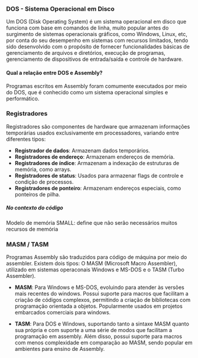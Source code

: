 ### DOS - Sistema Operacional em Disco

Um DOS (Disk Operating System) é um sistema operacional em disco que funciona com base em comandos de linha, muito popular antes do surgimento de sistemas operacionais gráficos, como Windows, Linux, etc, por conta do seu desempenho em sistemas com recursos limitados, tendo sido desenvolvido com o propósito de fornecer funcionalidades básicas de gerenciamento de arquivos e diretórios, execução de programas, gerenciamento de dispositivos de entrada/saída e controle de hardware.

#### Qual a relação entre DOS e Assembly?

Programas escritos em Assembly foram comumente executados por meio do DOS, que é conhecido como um sistema operacional simples e performático.

### Registradores

Registradores são componentes de hardware que armazenam informações temporárias usados exclusivamente em processadores, variando entre diferentes tipos:

- **Registrador de dados**: Armazenam dados temporários.
- **Registradores de endereço**: Armazenam endereços de memória.
- **Registradores de índice**: Armazenam a indexação de estruturas de memória, como arrays.
- **Registradores de status**: Usados para armazenar flags de controle e condição de processos.
- **Registradores de ponteiro**: Armazenam endereços especiais, como ponteiros de pilha.

##### No contexto do código

Modelo de memória SMALL: define que não serão necessários muitos recursos de memória


### MASM / TASM

Programas Assembly são traduzidos para código de máquina por meio do assembler. Existem dois tipos: O MASM (Microsoft Macro Assembler), utilizado em sistemas operaconais Windows e MS-DOS e o TASM (Turbo Assembler).

- **MASM**: Para Windows e MS-DOS, evoluindo para atender às versões mais recentes do windows. Possui suporte para macros que facilitam a criação de códigos complexos, permitindo a criação de bibliotecas com programação orientada a objetos. Popularmente usados em projetos embarcados comerciais para windows.

- **TASM**: Para DOS e Windows, suportando tanto a sintaxe MASM quanto sua própria e com suporte a uma série de modos que facilitam a programação em assembly. Além disso, possui suporte para macros com menos complexidade em comparação ao MASM, sendo popular em ambientes para ensino de Assembly.
